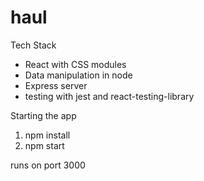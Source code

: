 # haul

Tech Stack
 - React with CSS modules
 - Data manipulation in node
 - Express server
 - testing with jest and react-testing-library

Starting the app
1. npm install
2. npm start

runs on port 3000
